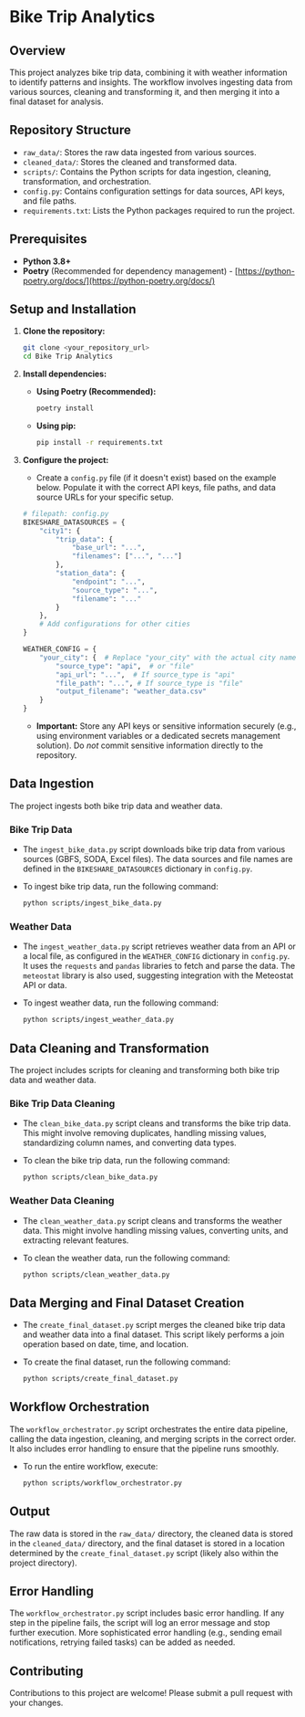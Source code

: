 # Bike Trip Analytics

## Overview

This project analyzes bike trip data, combining it with weather information to identify patterns and insights. The workflow involves ingesting data from various sources, cleaning and transforming it, and then merging it into a final dataset for analysis.

## Repository Structure

*   `raw_data/`: Stores the raw data ingested from various sources.
*   `cleaned_data/`: Stores the cleaned and transformed data.
*   `scripts/`: Contains the Python scripts for data ingestion, cleaning, transformation, and orchestration.
*   `config.py`: Contains configuration settings for data sources, API keys, and file paths.
*   `requirements.txt`: Lists the Python packages required to run the project.

## Prerequisites

*   **Python 3.8+**
*   **Poetry** (Recommended for dependency management) - [https://python-poetry.org/docs/](https://python-poetry.org/docs/)

## Setup and Installation

1.  **Clone the repository:**

    ```bash
    git clone <your_repository_url>
    cd Bike Trip Analytics
    ```

2.  **Install dependencies:**

    *   **Using Poetry (Recommended):**

        ```bash
        poetry install
        ```

    *   **Using pip:**

        ```bash
        pip install -r requirements.txt
        ```

3.  **Configure the project:**

    *   Create a `config.py` file (if it doesn't exist) based on the example below.  Populate it with the correct API keys, file paths, and data source URLs for your specific setup.

    ```python
    # filepath: config.py
    BIKESHARE_DATASOURCES = {
        "city1": {
            "trip_data": {
                "base_url": "...",
                "filenames": ["...", "..."]
            },
            "station_data": {
                "endpoint": "...",
                "source_type": "...",
                "filename": "..."
            }
        },
        # Add configurations for other cities
    }

    WEATHER_CONFIG = {
        "your_city": {  # Replace "your_city" with the actual city name
            "source_type": "api",  # or "file"
            "api_url": "...",  # If source_type is "api"
            "file_path": "...", # If source_type is "file"
            "output_filename": "weather_data.csv"
        }
    }
    ```

    *   **Important:**  Store any API keys or sensitive information securely (e.g., using environment variables or a dedicated secrets management solution).  Do *not* commit sensitive information directly to the repository.

## Data Ingestion

The project ingests both bike trip data and weather data.

### Bike Trip Data

*   The `ingest_bike_data.py` script downloads bike trip data from various sources (GBFS, SODA, Excel files).  The data sources and file names are defined in the `BIKESHARE_DATASOURCES` dictionary in `config.py`.
*   To ingest bike trip data, run the following command:

    ```bash
    python scripts/ingest_bike_data.py
    ```

### Weather Data

*   The `ingest_weather_data.py` script retrieves weather data from an API or a local file, as configured in the `WEATHER_CONFIG` dictionary in `config.py`.  It uses the `requests` and `pandas` libraries to fetch and parse the data.  The `meteostat` library is also used, suggesting integration with the Meteostat API or data.
*   To ingest weather data, run the following command:

    ```bash
    python scripts/ingest_weather_data.py
    ```

## Data Cleaning and Transformation

The project includes scripts for cleaning and transforming both bike trip data and weather data.

### Bike Trip Data Cleaning

*   The `clean_bike_data.py` script cleans and transforms the bike trip data.  This might involve removing duplicates, handling missing values, standardizing column names, and converting data types.
*   To clean the bike trip data, run the following command:

    ```bash
    python scripts/clean_bike_data.py
    ```

### Weather Data Cleaning

*   The `clean_weather_data.py` script cleans and transforms the weather data.  This might involve handling missing values, converting units, and extracting relevant features.
*   To clean the weather data, run the following command:

    ```bash
    python scripts/clean_weather_data.py
    ```

## Data Merging and Final Dataset Creation

*   The `create_final_dataset.py` script merges the cleaned bike trip data and weather data into a final dataset.  This script likely performs a join operation based on date, time, and location.
*   To create the final dataset, run the following command:

    ```bash
    python scripts/create_final_dataset.py
    ```

## Workflow Orchestration

The `workflow_orchestrator.py` script orchestrates the entire data pipeline, calling the data ingestion, cleaning, and merging scripts in the correct order.  It also includes error handling to ensure that the pipeline runs smoothly.

*   To run the entire workflow, execute:

    ```bash
    python scripts/workflow_orchestrator.py
    ```

## Output

The raw data is stored in the `raw_data/` directory, the cleaned data is stored in the `cleaned_data/` directory, and the final dataset is stored in a location determined by the `create_final_dataset.py` script (likely also within the project directory).

## Error Handling

The `workflow_orchestrator.py` script includes basic error handling. If any step in the pipeline fails, the script will log an error message and stop further execution. More sophisticated error handling (e.g., sending email notifications, retrying failed tasks) can be added as needed.

## Contributing

Contributions to this project are welcome! Please submit a pull request with your changes.

